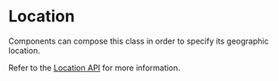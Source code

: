 # Location
Components can compose this class in order to specify its geographic location.

Refer to the [Location API](#location-api) for more information.
